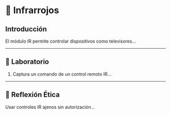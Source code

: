 # 📡 Infrarrojos

## Introducción
El módulo IR permite controlar dispositivos como televisores...

---
## 🧪 Laboratorio
1. Captura un comando de un control remoto IR...

---
## 🤔 Reflexión Ética
Usar controles IR ajenos sin autorización...
